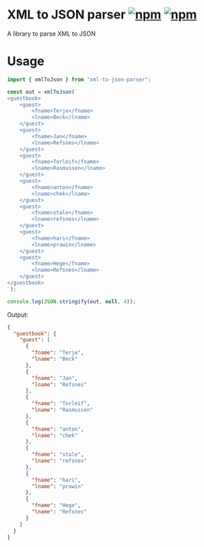 # XML to JSON parser [![npm](https://img.shields.io/npm/v/xml-to-json-parser)](https://www.npmjs.com/package/xml-to-json-parser) [![npm](https://img.shields.io/npm/dt/xml-to-json-parser)](https://www.npmjs.com/package/xml-to-json-parser?activeTab=versions)

A library to parse XML to JSON

# Usage

```js
import { xmlToJson } from "xml-to-json-parser";

const out = xmlToJson(`
<guestbook>
    <guest>
        <fname>Terje</fname>
        <lname>Beck</lname>
    </guest>
    <guest>
        <fname>Jan</fname>
        <lname>Refsnes</lname>
    </guest>
    <guest>
        <fname>Torleif</fname>
        <lname>Rasmussen</lname>
    </guest>
    <guest>
        <fname>anton</fname>
        <lname>chek</lname>
    </guest>
    <guest>
        <fname>stale</fname>
        <lname>refsnes</lname>
    </guest>
    <guest>
        <fname>hari</fname>
        <lname>prawin</lname>
    </guest>
    <guest>
        <fname>Hege</fname>
        <lname>Refsnes</lname>
    </guest>
</guestbook>
`);

console.log(JSON.stringify(out, null, 4));
```

Output:

```json
{
  "guestbook": {
    "guest": [
      {
        "fname": "Terje",
        "lname": "Beck"
      },
      {
        "fname": "Jan",
        "lname": "Refsnes"
      },
      {
        "fname": "Torleif",
        "lname": "Rasmussen"
      },
      {
        "fname": "anton",
        "lname": "chek"
      },
      {
        "fname": "stale",
        "lname": "refsnes"
      },
      {
        "fname": "hari",
        "lname": "prawin"
      },
      {
        "fname": "Hege",
        "lname": "Refsnes"
      }
    ]
  }
}
```
